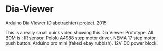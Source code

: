 # Dia-Viewer
Arduino Dia Viewer (Diabetrachter) project. 2015

This is a really small quick video showing this Dia Viewer Prototype.
All BOM is :
IR sensor.
Pololu A4988 step motor driver.
NEMA 17 step motor.
push button.
Arduino pro mini (faked ebay rubbish).
12V DC power block.


